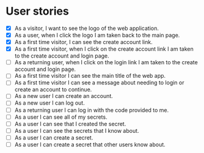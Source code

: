 # User stories

* [x] As a visitor, I want to see the logo of the web application.
* [x] As a user, when I click the logo I am taken back to the main page.
* [x] As a first time visitor, I can see the create account link.
* [x] As a first time visitor, when I click on the create account link I am  taken to the create account and login page.
* [ ] As a returning user, when I click on the login link I am taken to the create account and login page.
* [ ] As a first time visitor I can see the main title of the web app.
* [ ] As a first time visitor I can see a message about needing to login or create an account to continue.
* [ ] As a new user I can create an account.
* [ ] As a new user I can log out.
* [ ] As a returning user I can log in with the code provided to me.
* [ ] As a user I can see all of my secrets.
* [ ] As a user I can see that I created the secret.
* [ ] As a user I can see the secrets that I know about.
* [ ] As a user I can create a secret.
* [ ] As a user I can create a secret that other users know about.
